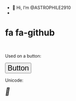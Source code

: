 - 👋 Hi, I’m @ASTROPHILE2910
- <!DOCTYPE html>
<html>
<head>
<title>Font Awesome Icons</title>
<meta name="viewport" content="width=device-width, initial-scale=1">
<link rel="stylesheet" href="https://cdnjs.cloudflare.com/ajax/libs/font-awesome/4.7.0/css/font-awesome.min.css">
</head>
<body>

<h1>fa fa-github</h1>

<i class="fa fa-github"></i>
<i class="fa fa-github" style="font-size:24px"></i>
<i class="fa fa-github" style="font-size:36px"></i>
<i class="fa fa-github" style="font-size:48px;color:red"></i>
<br>

<p>Used on a button:</p>
<button style="font-size:24px">Button <i class="fa fa-github"></i></button>

<p>Unicode:</p>
<i style="font-size:24px" class="fa">&#xf09b;</i>

</body>
</html> 



<!---
ASTROPHILE2910/ASTROPHILE2910 is a ✨ special ✨ repository because its `README.md` (this file) appears on your GitHub profile.
You can click the Preview link to take a look at your changes.
--->

